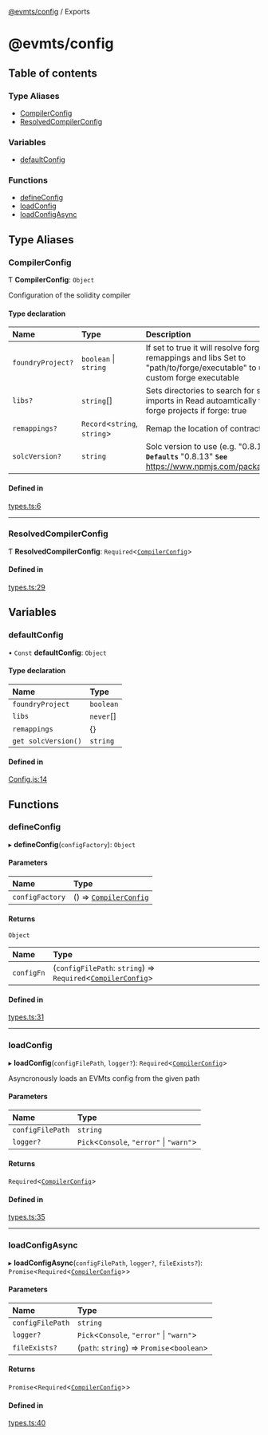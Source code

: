 [@evmts/config](/reference/config/README.md) / Exports

# @evmts/config

## Table of contents

### Type Aliases

- [CompilerConfig](/reference/config/modules.md#compilerconfig)
- [ResolvedCompilerConfig](/reference/config/modules.md#resolvedcompilerconfig)

### Variables

- [defaultConfig](/reference/config/modules.md#defaultconfig)

### Functions

- [defineConfig](/reference/config/modules.md#defineconfig)
- [loadConfig](/reference/config/modules.md#loadconfig)
- [loadConfigAsync](/reference/config/modules.md#loadconfigasync)

## Type Aliases

### CompilerConfig

Ƭ **CompilerConfig**: `Object`

Configuration of the solidity compiler

#### Type declaration

| Name | Type | Description |
| :------ | :------ | :------ |
| `foundryProject?` | `boolean` \| `string` | If set to true it will resolve forge remappings and libs Set to "path/to/forge/executable" to use a custom forge executable |
| `libs?` | `string`[] | Sets directories to search for solidity imports in Read autoamtically for forge projects if forge: true |
| `remappings?` | `Record`<`string`, `string`\> | Remap the location of contracts |
| `solcVersion?` | `string` | Solc version to use (e.g. "0.8.13") **`Defaults`** "0.8.13" **`See`** https://www.npmjs.com/package/solc |

#### Defined in

[types.ts:6](https://github.com/evmts/evmts-monorepo/blob/main/config/src/types.ts#L6)

___

### ResolvedCompilerConfig

Ƭ **ResolvedCompilerConfig**: `Required`<[`CompilerConfig`](/reference/config/modules.md#compilerconfig)\>

#### Defined in

[types.ts:29](https://github.com/evmts/evmts-monorepo/blob/main/config/src/types.ts#L29)

## Variables

### defaultConfig

• `Const` **defaultConfig**: `Object`

#### Type declaration

| Name | Type |
| :------ | :------ |
| `foundryProject` | `boolean` |
| `libs` | `never`[] |
| `remappings` | {} |
| `get solcVersion()` | `string` |

#### Defined in

[Config.js:14](https://github.com/evmts/evmts-monorepo/blob/main/config/src/Config.js#L14)

## Functions

### defineConfig

▸ **defineConfig**(`configFactory`): `Object`

#### Parameters

| Name | Type |
| :------ | :------ |
| `configFactory` | () => [`CompilerConfig`](/reference/config/modules.md#compilerconfig) |

#### Returns

`Object`

| Name | Type |
| :------ | :------ |
| `configFn` | (`configFilePath`: `string`) => `Required`<[`CompilerConfig`](/reference/config/modules.md#compilerconfig)\> |

#### Defined in

[types.ts:31](https://github.com/evmts/evmts-monorepo/blob/main/config/src/types.ts#L31)

___

### loadConfig

▸ **loadConfig**(`configFilePath`, `logger?`): `Required`<[`CompilerConfig`](/reference/config/modules.md#compilerconfig)\>

Asyncronously loads an EVMts config from the given path

#### Parameters

| Name | Type |
| :------ | :------ |
| `configFilePath` | `string` |
| `logger?` | `Pick`<`Console`, ``"error"`` \| ``"warn"``\> |

#### Returns

`Required`<[`CompilerConfig`](/reference/config/modules.md#compilerconfig)\>

#### Defined in

[types.ts:35](https://github.com/evmts/evmts-monorepo/blob/main/config/src/types.ts#L35)

___

### loadConfigAsync

▸ **loadConfigAsync**(`configFilePath`, `logger?`, `fileExists?`): `Promise`<`Required`<[`CompilerConfig`](/reference/config/modules.md#compilerconfig)\>\>

#### Parameters

| Name | Type |
| :------ | :------ |
| `configFilePath` | `string` |
| `logger?` | `Pick`<`Console`, ``"error"`` \| ``"warn"``\> |
| `fileExists?` | (`path`: `string`) => `Promise`<`boolean`\> |

#### Returns

`Promise`<`Required`<[`CompilerConfig`](/reference/config/modules.md#compilerconfig)\>\>

#### Defined in

[types.ts:40](https://github.com/evmts/evmts-monorepo/blob/main/config/src/types.ts#L40)
